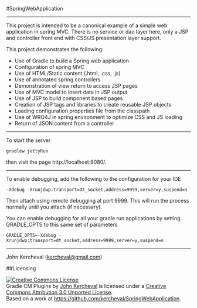#SpringWebApplication

---

This project is intended to be a canonical example of a simple web
application in spring MVC.  There is no service or dao layer here,
only a JSP and controller front end with CSS/JS presentation layer
support.

This project demonstrates the following:

- Use of Gradle to build a Spring web application
- Configuration of spring MVC
- Use of HTML/Static content (.html, .css, .js)
- Use of annotated spring controllers
- Demonstration of view return to access JSP pages
- Use of MVC model to insert data in JSP output
- Use of JSP to build component based pages
- Creation of JSP tags and libraries to create reusable JSP objects
- Loading configuration properties file from the classpath
- Use of WRO4J in spring environment to optimize CSS and JS loading
- Return of JSON content from a controller

---

To start the server

```
gradlew jettyRun
```

then visit the page http://localhost:8080/.

---

To enable debugging, add the following to the configuration for your IDE

```
-Xdebug -Xrunjdwp:transport=dt_socket,address=9999,server=y,suspend=n
```

Then attach using remote debugging at port 9999.  This will run the process normally until you attach (if necessary).

You can enable debugging for all your gradle run applications by setting GRADLE_OPTS to this same set of parameters

```
GRADLE_OPTS=-Xdebug -Xrunjdwp:transport=dt_socket,address=9999,server=y,suspend=n
```

---

John Kercheval (kercheval@gmail.com)

##Licensing

<a rel="license" href="http://creativecommons.org/licenses/by/3.0/deed.en_US"><img alt="Creative Commons License" style="border-width:0" src="http://i.creativecommons.org/l/by/3.0/88x31.png" /></a><br /><span xmlns:dct="http://purl.org/dc/terms/" property="dct:title">Gradle CM Plugins</span> by <a xmlns:cc="http://creativecommons.org/ns#" href="https://github.com/kercheval" property="cc:attributionName" rel="cc:attributionURL">John Kercheval</a> is licensed under a <a rel="license" href="http://creativecommons.org/licenses/by/3.0/deed.en_US">Creative Commons Attribution 3.0 Unported License</a>.<br />Based on a work at <a xmlns:dct="http://purl.org/dc/terms/" href="https://github.com/kercheval/SpringWebApplication" rel="dct:source">https://github.com/kercheval/SpringWebApplication</a>.

